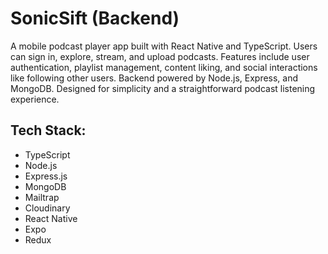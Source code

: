 # SonicSift (Backend)

A mobile podcast player app built with React Native and TypeScript. Users can sign in, explore, stream, and upload podcasts. Features include user authentication, playlist management, content liking, and social interactions like following other users. Backend powered by Node.js, Express, and MongoDB. Designed for simplicity and a straightforward podcast listening experience.

## Tech Stack:

- TypeScript
- Node.js
- Express.js
- MongoDB
- Mailtrap
- Cloudinary
- React Native
- Expo
- Redux
